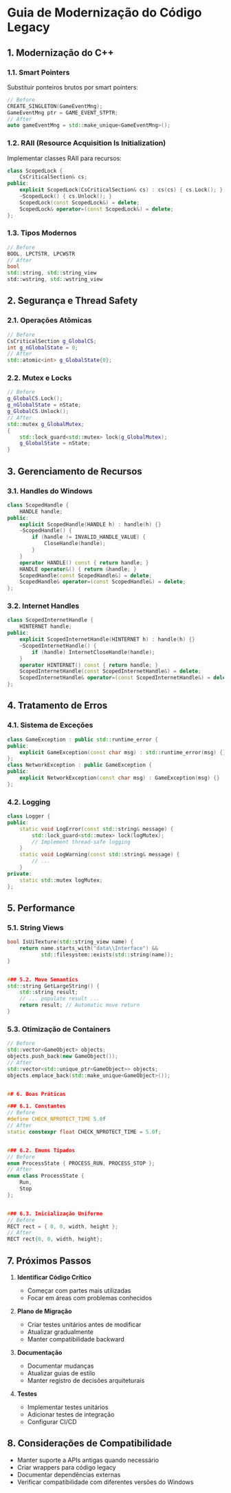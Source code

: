 # Guia de Modernização do Código Legacy

## 1. Modernização do C++

### 1.1. Smart Pointers
Substituir ponteiros brutos por smart pointers: 

```cpp
// Before
CREATE_SINGLETON(GameEventMng);
GameEventMng ptr = GAME_EVENT_STPTR;
// After
auto gameEventMng = std::make_unique<GameEventMng>();
```

### 1.2. RAII (Resource Acquisition Is Initialization)
Implementar classes RAII para recursos:

```cpp
class ScopedLock {
    CsCriticalSection& cs;
public:
    explicit ScopedLock(CsCriticalSection& cs) : cs(cs) { cs.Lock(); }
    ~ScopedLock() { cs.Unlock(); }
    ScopedLock(const ScopedLock&) = delete;
    ScopedLock& operator=(const ScopedLock&) = delete;
};
```

### 1.3. Tipos Modernos

```cpp
// Before
BOOL, LPCTSTR, LPCWSTR
// After
bool
std::string, std::string_view
std::wstring, std::wstring_view
```


## 2. Segurança e Thread Safety

### 2.1. Operações Atômicas
```cpp
// Before
CsCriticalSection g_GlobalCS;
int g_nGlobalState = 0;
// After
std::atomic<int> g_GlobalState{0};
```


### 2.2. Mutex e Locks
```cpp
// Before
g_GlobalCS.Lock();
g_nGlobalState = nState;
g_GlobalCS.Unlock();
// After
std::mutex g_GlobalMutex;
{
    std::lock_guard<std::mutex> lock(g_GlobalMutex);
    g_GlobalState = nState;
}
```


## 3. Gerenciamento de Recursos

### 3.1. Handles do Windows
```cpp
class ScopedHandle {
    HANDLE handle;
public:
    explicit ScopedHandle(HANDLE h) : handle(h) {}
    ~ScopedHandle() {
        if (handle != INVALID_HANDLE_VALUE) {
            CloseHandle(handle);
        }
    }
    operator HANDLE() const { return handle; }
    HANDLE operator&() { return &handle; }
    ScopedHandle(const ScopedHandle&) = delete;
    ScopedHandle& operator=(const ScopedHandle&) = delete;
};
```


### 3.2. Internet Handles
```cpp
class ScopedInternetHandle {
    HINTERNET handle;
public:
    explicit ScopedInternetHandle(HINTERNET h) : handle(h) {}
    ~ScopedInternetHandle() {
        if (handle) InternetCloseHandle(handle);
    }
    operator HINTERNET() const { return handle; }
    ScopedInternetHandle(const ScopedInternetHandle&) = delete;
    ScopedInternetHandle& operator=(const ScopedInternetHandle&) = delete;
};
```


## 4. Tratamento de Erros

### 4.1. Sistema de Exceções
```cpp
class GameException : public std::runtime_error {
public:
    explicit GameException(const char msg) : std::runtime_error(msg) {}
};
class NetworkException : public GameException {
public:
    explicit NetworkException(const char msg) : GameException(msg) {}
};
```


### 4.2. Logging
```cpp
class Logger {
public:
    static void LogError(const std::string& message) {
        std::lock_guard<std::mutex> lock(logMutex);
        // Implement thread-safe logging
    }
    static void LogWarning(const std::string& message) {
        // ...
    }
private:
    static std::mutex logMutex;
};
```


## 5. Performance

### 5.1. String Views
```cpp
bool IsUiTexture(std::string_view name) {
    return name.starts_with("data\\Interface") &&
           std::filesystem::exists(std::string(name));
}


### 5.2. Move Semantics
std::string GetLargeString() {
    std::string result;
    // ... populate result ...
    return result; // Automatic move return
}
```


### 5.3. Otimização de Containers
```cpp
// Before
std::vector<GameObject> objects;
objects.push_back(new GameObject());
// After
std::vector<std::unique_ptr<GameObject>> objects;
objects.emplace_back(std::make_unique<GameObject>());


## 6. Boas Práticas

### 6.1. Constantes
// Before
#define CHECK_NPROTECT_TIME 5.0f
// After
static constexpr float CHECK_NPROTECT_TIME = 5.0f;


### 6.2. Enums Tipados
// Before
enum ProcessState { PROCESS_RUN, PROCESS_STOP };
// After
enum class ProcessState {
    Run,
    Stop
};


### 6.3. Inicialização Uniforme
// Before
RECT rect = { 0, 0, width, height };
// After
RECT rect{0, 0, width, height};
```

## 7. Próximos Passos

1. **Identificar Código Crítico**
   - Começar com partes mais utilizadas
   - Focar em áreas com problemas conhecidos

2. **Plano de Migração**
   - Criar testes unitários antes de modificar
   - Atualizar gradualmente
   - Manter compatibilidade backward

3. **Documentação**
   - Documentar mudanças
   - Atualizar guias de estilo
   - Manter registro de decisões arquiteturais

4. **Testes**
   - Implementar testes unitários
   - Adicionar testes de integração
   - Configurar CI/CD

## 8. Considerações de Compatibilidade

- Manter suporte a APIs antigas quando necessário
- Criar wrappers para código legacy
- Documentar dependências externas
- Verificar compatibilidade com diferentes versões do Windows
